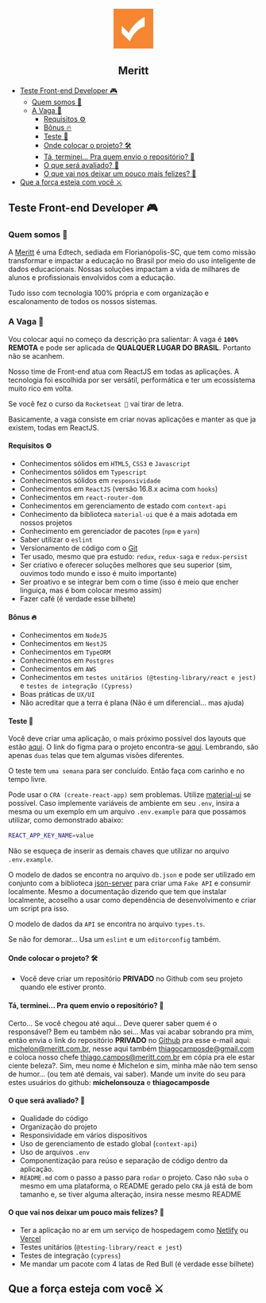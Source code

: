 <p style="text-align: center;" width="100%" align="center">
  <a href="https://meritt.com.br"  target="blank" title="Uello">
    <img src="./.github/logo.jpeg" width="80" style="width: 80px;" />
  </a>
</p>
<h2 style="text-align: center;" width="100%" align="center">
  Meritt
</h2>

- [Teste Front-end Developer 🎮](#teste-front-end-developer-)
  - [Quem somos 📖](#quem-somos-)
  - [A Vaga 👀](#a-vaga-)
    - [Requisitos ⚙️](#requisitos-️)
    - [Bônus 🔥](#bônus-)
    - [Teste 🧪](#teste-)
    - [Onde colocar o projeto? 🛠](#onde-colocar-o-projeto-)
    - [Tá, terminei... Pra quem envio o repositório? 🚧](#tá-terminei-pra-quem-envio-o-repositório-)
    - [O que será avaliado? 🤔](#o-que-será-avaliado-)
    - [O que vai nos deixar um pouco mais felizes? 🤩](#o-que-vai-nos-deixar-um-pouco-mais-felizes-)
- [Que a força esteja com você ⚔️](#que-a-força-esteja-com-você-️)

## Teste Front-end Developer 🎮

### Quem somos 📖
A [Meritt](https://meritt.com.br) é uma Edtech, sediada em Florianópolis-SC, que tem como missão transformar e impactar a educação no Brasil por meio do uso inteligente de dados educacionais. Nossas soluções impactam a vida de milhares de alunos e profissionais envolvidos com a educação.

Tudo isso com tecnologia 100% própria e com organização e escalonamento de todos os nossos sistemas.

### A Vaga 👀
Vou colocar aqui no começo da descrição pra salientar: A vaga é **`100%` REMOTA** e pode ser aplicada de **QUALQUER LUGAR DO BRASIL**. Portanto não se acanhem.

Nosso time de Front-end atua com ReactJS em todas as aplicações.
A tecnologia foi escolhida por ser versátil, performática e ter um ecossistema muito rico em volta.

Se você fez o curso da `Rocketseat 🚀` vai tirar de letra.

Basicamente, a vaga consiste em criar novas aplicações e manter as que ja existem, todas em ReactJS.

#### Requisitos ⚙️
- Conhecimentos sólidos em `HTML5`, `CSS3` e `Javascript`
- Conhecimentos sólidos em `Typescript`
- Conhecimentos sólidos em `responsividade`
- Conhecimentos em `ReactJS` (versão 16.8.x acima com `hooks`)
- Conhecimentos em `react-router-dom`
- Conhecimentos em gerenciamento de estado com `context-api`
- Conhecimento da biblioteca `material-ui` que é a mais adotada em nossos projetos
- Conhecimento em gerenciador de pacotes (`npm` e `yarn`)
- Saber utilizar o `eslint`
- Versionamento de código com o [Git](https://git-scm.com/)
- Ter usado, mesmo que pra estudo: `redux`, `redux-saga` e `redux-persist`
- Ser criativo e oferecer soluções melhores que seu superior (sim, ouvimos todo mundo e isso é muito importante)
- Ser proativo e se integrar bem com o time (isso é meio que encher linguiça, mas é bom colocar mesmo assim)
- Fazer café (é verdade esse bilhete)

#### Bônus 🔥
- Conhecimentos em `NodeJS`
- Conhecimentos em `NestJS`
- Conhecimentos em `TypeORM`
- Conhecimentos em `Postgres`
- Conhecimentos em `AWS`
- Conhecimentos em `testes unitários (@testing-library/react e jest)` e  `testes de integração (Cypress)`
- Boas práticas de `UX/UI`
- Não acreditar que a terra é plana (Não é um diferencial... mas ajuda)

#### Teste 🧪
Você deve criar uma aplicação, o mais próximo possível dos layouts que estão [aqui](/.github/layouts). O link do figma para o projeto encontra-se [aqui](https://www.figma.com/file/uTbBsWwHlHJC77V76KztMd/Teste-Front-end-Developer?node-id=0%3A1). Lembrando, são apenas `duas` telas que tem algumas visões diferentes.

O teste tem `uma semana` para ser concluído. Então faça com carinho e no tempo livre.

Pode usar o `CRA (create-react-app)` sem problemas.
Utilize  [material-ui](https://material-ui.com/) se possível.
Caso implemente variáveis de ambiente em seu `.env`, insira a mesma ou um exemplo em um arquivo `.env.example` para que possamos utilizar, como demonstrado abaixo:

```bash
REACT_APP_KEY_NAME=value
```

Não se esqueça de inserir as demais chaves que utilizar no arquivo `.env.example`.

O modelo de dados se encontra no arquivo `db.json` e pode ser utilizado em conjunto com a biblioteca [json-server](https://github.com/typicode/json-server) para criar uma `Fake API` e consumir localmente. Mesmo a documentação dizendo que tem que instalar localmente, acoselho a usar como dependência de desenvolvimento e criar um script pra isso.

O modelo de dados da `API` se encontra no arquivo `types.ts`.

Se não for demorar... Usa um `eslint` e um `editorconfig` também.

#### Onde colocar o projeto? 🛠
- Você deve criar um repositório **PRIVADO** no Github com seu projeto quando ele estiver pronto.

#### Tá, terminei... Pra quem envio o repositório? 🚧
Certo... Se você chegou até aqui... Deve querer saber quem é o responsável? Bem eu também não sei... Mas vai acabar sobrando pra mim, então envia o link do repositório **PRIVADO** no [Github](https://github.com) pra esse e-mail aqui: [michelon@meritt.com.br](mailto:michelon@meritt.com.br), nesse aqui também [thiagocamposde@gmail.com](mailto:thiagocamposde@gmail.com) e coloca nosso chefe [thiago.campos@meritt.com.br](mailto:thiago.campos@meritt.com.br) em cópia pra ele estar ciente beleza?. Sim, meu nome é Michelon e sim, minha mãe não tem senso de humor... (ou tem até demais, vai saber).
Mande um invite do seu para estes usuários do github: **michelonsouza** e **thiagocamposde**

#### O que será avaliado? 🤔
- Qualidade do código
- Organização do projeto
- Responsividade em vários dispositivos
- Uso de gerenciamento de estado global (`context-api`)
- Uso de arquivos `.env`
- Componentização para reúso e separação de código dentro da aplicação.
- `README.md` com o passo a passo para `rodar` o projeto. Caso não `suba` o mesmo em uma plataforma, o README gerado pelo `CRA` já está de bom tamanho e, se tiver alguma alteração, insira nesse mesmo README

#### O que vai nos deixar um pouco mais felizes? 🤩
- Ter a aplicação no ar em um serviço de hospedagem como [Netlify](https://www.netlify.com/) ou [Vercel](https://vercel.com/)
- Testes unitários (`@testing-library/react e jest`)
- Testes de integração (`cypress`)
- Me mandar um pacote com 4 latas de Red Bull (é verdade esse bilhete)

## Que a força esteja com você ⚔️
